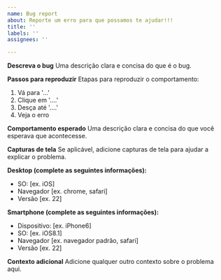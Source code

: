 ```yaml
---
name: Bug report
about: Reporte um erro para que possamos te ajudar!!!
title: ''
labels: ''
assignees: ''

---
```


**Descreva o bug**
Uma descrição clara e concisa do que é o bug.

**Passos para reproduzir**
Etapas para reproduzir o comportamento:
1. Vá para '...'
2. Clique em '....'
3. Desça até '....'
4. Veja o erro

**Comportamento esperado**
Uma descrição clara e concisa do que você esperava que acontecesse.

**Capturas de tela**
Se aplicável, adicione capturas de tela para ajudar a explicar o problema.

**Desktop (complete as seguintes informações):**
 - SO: [ex. iOS]
 - Navegador [ex. chrome, safari]
 - Versão [ex. 22]

**Smartphone (complete as seguintes informações):**
 - Dispositivo: [ex. iPhone6]
 - SO: [ex. iOS8.1]
 - Navegador [ex. navegador padrão, safari]
 - Versão [ex. 22]

**Contexto adicional**
Adicione qualquer outro contexto sobre o problema aqui.
